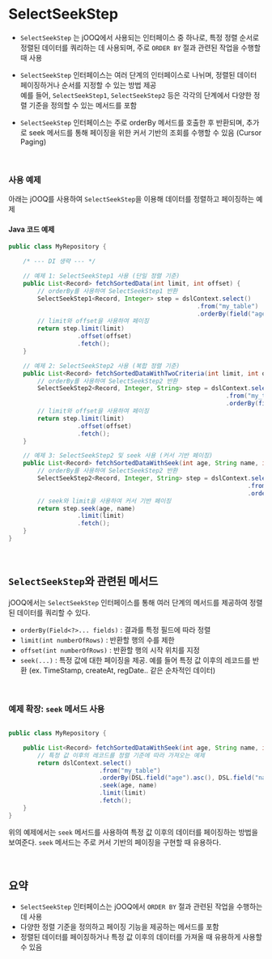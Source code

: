 # SelectSeekStep

- `SelectSeekStep` 는 jOOQ에서 사용되는 인터페이스 중 하나로, 특정 정렬 순서로 정렬된 데이터를 쿼리하는 데 사용되며, 주로 `ORDER BY` 절과 관련된 작업을 수행할 때 사용
  
- `SelectSeekStep` 인터페이스는 여러 단계의 인터페이스로 나뉘며, 정렬된 데이터 페이징하거나 순서를 지정할 수 있는 방법 제공 <br/> 
예를 들어, `SelectSeekStep1`, `SelectSeekStep2` 등은 각각의 단계에서 다양한 정렬 기준을 정의할 수 있는 메서드를 포함

- `SelectSeekStep` 인터페이스는 주로 orderBy 메서드를 호출한 후 반환되며, 추가로 seek 메서드를 통해 페이징을 위한 커서 기반의 조회를 수행할 수 있음 (Cursor Paging)

<br/>

### 사용 예제

아래는 jOOQ를 사용하여 `SelectSeekStep`을 이용해 데이터를 정렬하고 페이징하는 예제

#### Java 코드 예제

```java
public class MyRepository {

    /* --- DI 생략 --- */

    // 예제 1: SelectSeekStep1 사용 (단일 정렬 기준)
    public List<Record> fetchSortedData(int limit, int offset) {
        // orderBy를 사용하여 SelectSeekStep1 반환
        SelectSeekStep1<Record, Integer> step = dslContext.select()
                                                    .from("my_table")
                                                    .orderBy(field("age").asc());
        // limit와 offset을 사용하여 페이징
        return step.limit(limit)
                   .offset(offset)
                   .fetch();
    }

    // 예제 2: SelectSeekStep2 사용 (복합 정렬 기준)
    public List<Record> fetchSortedDataWithTwoCriteria(int limit, int offset) {
        // orderBy를 사용하여 SelectSeekStep2 반환
        SelectSeekStep2<Record, Integer, String> step = dslContext.select()
                                                            .from("my_table")
                                                            .orderBy(field("age").asc(), field("name").desc());
        // limit와 offset을 사용하여 페이징
        return step.limit(limit)
                   .offset(offset)
                   .fetch();
    }

    // 예제 3: SelectSeekStep2 및 seek 사용 (커서 기반 페이징)
    public List<Record> fetchSortedDataWithSeek(int age, String name, int limit) {
        // orderBy를 사용하여 SelectSeekStep2 반환
        SelectSeekStep2<Record, Integer, String> step = dslContext.select()
                                                                  .from("my_table")
                                                                  .orderBy(field("age").asc(), field("name").desc());
        // seek와 limit을 사용하여 커서 기반 페이징
        return step.seek(age, name)
                   .limit(limit)
                   .fetch();
    }
}

```

<br/>

## `SelectSeekStep`와 관련된 메서드

jOOQ에서는 `SelectSeekStep` 인터페이스를 통해 여러 단계의 메서드를 제공하여 정렬된 데이터를 쿼리할 수 있다.

- `orderBy(Field<?>... fields)` : 결과를 특정 필드에 따라 정렬
- `limit(int numberOfRows)` : 반환할 행의 수를 제한
- `offset(int numberOfRows)` : 반환할 행의 시작 위치를 지정
- `seek(...)` : 특정 값에 대한 페이징을 제공. 예를 들어 특정 값 이후의 레코드를 반환 (ex. TimeStamp, createAt, regDate.. 같은 순차적인 데이터)

<br/>

### 예제 확장: `seek` 메서드 사용

```java

public class MyRepository {

    public List<Record> fetchSortedDataWithSeek(int age, String name, int limit) {
        // 특정 값 이후의 레코드를 정렬 기준에 따라 가져오는 예제
        return dslContext.select()
                         .from("my_table")
                         .orderBy(DSL.field("age").asc(), DSL.field("name").desc())
                         .seek(age, name)
                         .limit(limit)
                         .fetch();
    }
}
```

위의 예제에서는 `seek` 메서드를 사용하여 특정 값 이후의 데이터를 페이징하는 방법을 보여준다. `seek` 메서드는 주로 커서 기반의 페이징을 구현할 때 유용하다.

<br/>

## 요약

- `SelectSeekStep` 인터페이스는 jOOQ에서 `ORDER BY` 절과 관련된 작업을 수행하는 데 사용
- 다양한 정렬 기준을 정의하고 페이징 기능을 제공하는 메서드를 포함
- 정렬된 데이터를 페이징하거나 특정 값 이후의 데이터를 가져올 때 유용하게 사용할 수 있음
